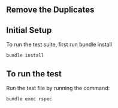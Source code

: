## Remove the Duplicates

## Initial Setup

To run the test suite, first run bundle install

```
bundle install
```

## To run the test

Run the test file by running the command:

```
bundle exec rspec
```